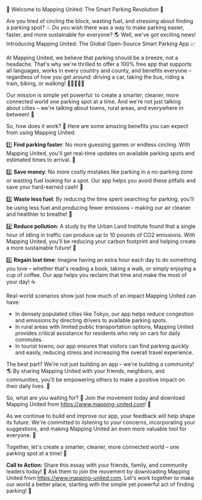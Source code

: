 🚀 Welcome to Mapping United: The Smart Parking Revolution 🚀

Are you tired of circling the block, wasting fuel, and stressing about finding a parking spot? 💥 Do you wish there was a way to make parking easier, faster, and more sustainable for everyone? 🌎 Well, we've got exciting news! Introducing Mapping United: The Global Open-Source Smart Parking App 📈

At Mapping United, we believe that parking should be a breeze, not a headache. That's why we're thrilled to offer a 100% free app that supports all languages, works in every country and county, and benefits everyone – regardless of how you get around: driving a car, taking the bus, riding a train, biking, or walking! 🚶‍♀️🚌🚂💨

Our mission is simple yet powerful: to create a smarter, cleaner, more connected world one parking spot at a time. And we're not just talking about cities – we're talking about towns, rural areas, and everywhere in between! 🌆

So, how does it work? 🤔 Here are some amazing benefits you can expect from using Mapping United:

1️⃣ **Find parking faster**: No more guessing games or endless circling. With Mapping United, you'll get real-time updates on available parking spots and estimated times to arrival. 💨

2️⃣ **Save money**: No more costly mistakes like parking in a no-parking zone or wasting fuel looking for a spot. Our app helps you avoid these pitfalls and save your hard-earned cash! 💸

3️⃣ **Waste less fuel**: By reducing the time spent searching for parking, you'll be using less fuel and producing fewer emissions – making our air cleaner and healthier to breathe! 🌟

4️⃣ **Reduce pollution**: A study by the Urban Land Institute found that a single hour of idling in traffic can produce up to 10 pounds of CO2 emissions. With Mapping United, you'll be reducing your carbon footprint and helping create a more sustainable future! 🌱

5️⃣ **Regain lost time**: Imagine having an extra hour each day to do something you love – whether that's reading a book, taking a walk, or simply enjoying a cup of coffee. Our app helps you reclaim that time and make the most of your day! ☕️

Real-world scenarios show just how much of an impact Mapping United can have:

* In densely populated cities like Tokyo, our app helps reduce congestion and emissions by directing drivers to available parking spots.
* In rural areas with limited public transportation options, Mapping United provides critical assistance for residents who rely on cars for daily commutes.
* In tourist towns, our app ensures that visitors can find parking quickly and easily, reducing stress and increasing the overall travel experience.

The best part? We're not just building an app – we're building a community! 🌎 By sharing Mapping United with your friends, neighbors, and communities, you'll be empowering others to make a positive impact on their daily lives. 💪

So, what are you waiting for? 🤔 Join the movement today and download Mapping United from https://www.mapping-united.com! 📲

As we continue to build and improve our app, your feedback will help shape its future. We're committed to listening to your concerns, incorporating your suggestions, and making Mapping United an even more valuable tool for everyone. 💬

Together, let's create a smarter, cleaner, more connected world – one parking spot at a time! 🌟

**Call to Action:** Share this essay with your friends, family, and community leaders today! 📨 Ask them to join the movement by downloading Mapping United from https://www.mapping-united.com. Let's work together to make our world a better place, starting with the simple yet powerful act of finding parking! 🚀